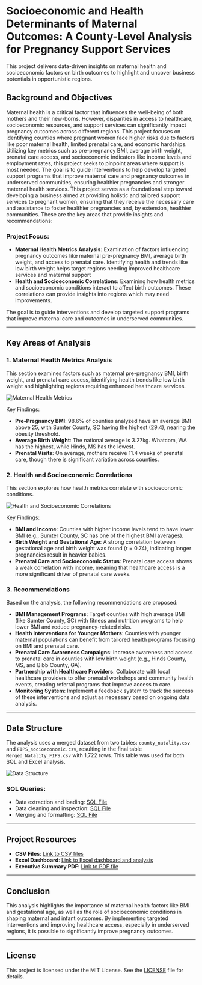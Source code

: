 # Socioeconomic and Health Determinants of Maternal Outcomes: A County-Level Analysis for Pregnancy Support Services
This project delivers data-driven insights on maternal health and socioeconomic factors on birth outcomes to highlight and uncover business potentials in opportunistic regions.

## Background and Objectives

Maternal health is a critical factor that influences the well-being of both mothers and their 
new-borns. However, disparities in access to healthcare, socioeconomic resources, and 
support services can significantly impact pregnancy outcomes across different regions. This 
project focuses on identifying counties where pregnant women face higher risks due to 
factors like poor maternal health, limited prenatal care, and economic hardships.
Utilizing key metrics such as pre-pregnancy BMI, average birth weight, prenatal care access, 
and socioeconomic indicators like income levels and employment rates, this project seeks to 
pinpoint areas where support is most needed. The goal is to guide interventions to help 
develop targeted support programs that improve maternal care and pregnancy outcomes in 
underserved communities, ensuring healthier pregnancies and stronger maternal health 
services.
This project serves as a foundational step toward developing a business aimed at providing 
holistic and tailored support services to pregnant women, ensuring that they receive the 
necessary care and assistance to foster healthier pregnancies and, by extension, healthier 
communities.
These are the key areas that provide insights and recommendations:

### Project Focus:
- **Maternal Health Metrics Analysis:**
  Examination of factors influencing pregnancy outcomes like maternal pre-pregnancy BMI, average birth weight, and access to prenatal care. Identifying health and trends like low birth weight helps target regions needing improved healthcare services and maternal support
- **Health and Socioeconomic Correlations:**
  Examining how health metrics and socioeconomic conditions interact to affect birth outcomes. These correlations can provide insights into regions which may need improvements.
  
The goal is to guide interventions and develop targeted support programs that improve maternal care and outcomes in underserved communities.

---

## Key Areas of Analysis

### 1. Maternal Health Metrics Analysis
This section examines factors such as maternal pre-pregnancy BMI, birth weight, and prenatal care access, identifying health trends like low birth weight and highlighting regions requiring enhanced healthcare services.

![Maternal Health Metrics](https://example.com/maternal_health_metrics_image)

Key Findings:
- **Pre-Pregnancy BMI**: 98.6% of counties analyzed have an average BMI above 25, with Sumter County, SC having the highest (29.4), nearing the obesity threshold.
- **Average Birth Weight**: The national average is 3.27kg. Whatcom, WA has the highest, while Hinds, MS has the lowest.
- **Prenatal Visits**: On average, mothers receive 11.4 weeks of prenatal care, though there is significant variation across counties.

### 2. Health and Socioeconomic Correlations
This section explores how health metrics correlate with socioeconomic conditions.

![Health and Socioeconomic Correlations](https://example.com/socioeconomic_correlations_image)

Key Findings:
- **BMI and Income**: Counties with higher income levels tend to have lower BMI (e.g., Sumter County, SC has one of the highest BMI averages).
- **Birth Weight and Gestational Age**: A strong correlation between gestational age and birth weight was found (r = 0.74), indicating longer pregnancies result in heavier babies.
- **Prenatal Care and Socioeconomic Status**: Prenatal care access shows a weak correlation with income, meaning that healthcare access is a more significant driver of prenatal care weeks.

### 3. Recommendations

Based on the analysis, the following recommendations are proposed:

- **BMI Management Programs**: Target counties with high average BMI (like Sumter County, SC) with fitness and nutrition programs to help lower BMI and reduce pregnancy-related risks.
- **Health Interventions for Younger Mothers**: Counties with younger maternal populations can benefit from tailored health programs focusing on BMI and prenatal care.
- **Prenatal Care Awareness Campaigns**: Increase awareness and access to prenatal care in counties with low birth weight (e.g., Hinds County, MS, and Bibb County, GA).
- **Partnership with Healthcare Providers**: Collaborate with local healthcare providers to offer prenatal workshops and community health events, creating referral programs that improve access to care.
- **Monitoring System**: Implement a feedback system to track the success of these interventions and adjust as necessary based on ongoing data analysis.

---

## Data Structure

The analysis uses a merged dataset from two tables: `county_natality.csv` and `FIPS_socioeconomic.csv`, resulting in the final table `Merged_Natality_FIPS.csv` with 1,722 rows. This table was used for both SQL and Excel analysis.

![Data Structure](https://example.com/data_structure_image)

### SQL Queries:
- Data extraction and loading: [SQL File](https://github.com/John00Davies/county-lvl-natality-analysis/blob/main/1.%20SQL%20files%20(Cleaning%20and%20EDA)/0.%20Loading%20Data%20Tables.sql)
- Data cleaning and inspection: [SQL File](https://github.com/John00Davies/county-lvl-natality-analysis/blob/main/1.%20SQL%20files%20(Cleaning%20and%20EDA)/1.%20Initial%20Data%20Checking%20and%20Cleaning.sql)
- Merging and formatting: [SQL File](https://github.com/John00Davies/county-lvl-natality-analysis/blob/main/1.%20SQL%20files%20(Cleaning%20and%20EDA)/2.%20Data%20Merge%20and%20Formatting.sql)

---

## Project Resources

- **CSV Files**: [Link to CSV files](https://github.com/John00Davies/county-lvl-natality-analysis/tree/main/0.%20CSV%20files)
- **Excel Dashboard**: [Link to Excel dashboard and analysis](https://github.com/John00Davies/county-lvl-natality-analysis/blob/main/2.%20Excel%20File%20(Dashboard%20and%20Analysis)/Dashboard%20and%20Further%20Analysis.xlsx)
- **Executive Summary PDF**: [Link to PDF file](https://github.com/John00Davies/county-lvl-natality-analysis/tree/main/3.%20Executive%20Summary%20Pdf%20file)

---

## Conclusion

This analysis highlights the importance of maternal health factors like BMI and gestational age, as well as the role of socioeconomic conditions in shaping maternal and infant outcomes. By implementing targeted interventions and improving healthcare access, especially in underserved regions, it is possible to significantly improve pregnancy outcomes.

---

## License

This project is licensed under the MIT License. See the [LICENSE](LICENSE.md) file for details.
